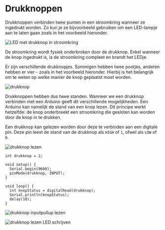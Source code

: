 # Drukknoppen

Drukknoppen verbinden twee punten in een stroomkring wanneer ze ingedrukt worden. Zo kun je ze bijvoorbeeld gebruiken om een LED-lampje aan te laten gaan zoals in het voorbeeld hieronder.

![LED met drukknop in stroomkring](/assets/images/Drukknop_LED.png)

De stroomkring wordt fysiek onderbroken door de drukknop. Enkel wanneer de knop ingedrukt is, is de stroomkring compleet en brandt het LEDje. 


Er zijn verschillende drukknopjes. Sommigen hebben twee pootjes, anderen hebben er vier - zoals in het voorbeeld hieronder. Hierbij is het belangrijk om te weten op welke manier de knop geplaatst moet worden.

![drukknop](/assets/images/drukknop.png)


Drukknoppen hebben dus twee standen. Wanneer we een drukknop verbinden met een Arduino geeft dit verschillende mogelijkheden. Een Arduino kan namelijk de stand van een knop lezen. Dit principe werkt hetzelfde: de knop onderbreekt een stroomkring die gesloten kan worden door de knop in te drukken. 

Een drukknop kan gelezen worden door deze te verbinden aan een digitale pin. Deze pin leest de stand van de drukknop als `HIGH` of `1`, ofwel als `LOW` of `0`.

![drukknop lezen](/assets/images/digitalRead_drukknop.png)

```arduino
int drukknop = 2;

void setup() {
  Serial.begin(9600);
  pinMode(drukknop, INPUT);
}

void loop() {
  int knopStatus = digitalRead(drukknop);
  Serial.println(knopStatus);
  delay(10);
}
```

![drukknop inputpullup lezen](/assets/images/Drukknop_InputPullup.png)


![drukknop lezen LED schrijven](/assets/images/Drukknop_InputPullup_LED.png) 
